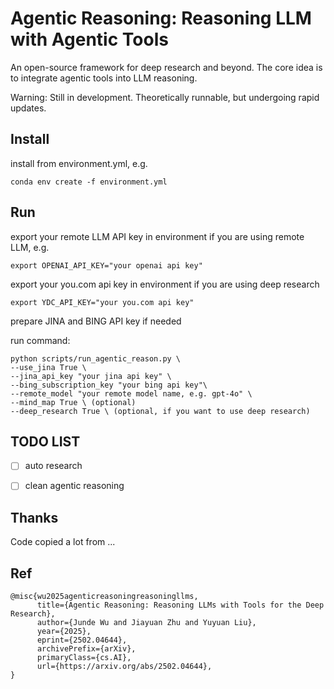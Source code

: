 # Agentic Reasoning: Reasoning LLM with Agentic Tools
An open-source framework for deep research and beyond. The core idea is to integrate agentic tools into LLM reasoning.

Warning: Still in development. Theoretically runnable, but undergoing rapid updates.

## Install
install from environment.yml, e.g.
```
conda env create -f environment.yml
```

## Run
export your remote LLM API key in environment if you are using remote LLM, e.g.
```
export OPENAI_API_KEY="your openai api key"
```

export your you.com api key in environment if you are using deep research
```
export YDC_API_KEY="your you.com api key"
```

prepare JINA and BING API key if needed

run command:
```
python scripts/run_agentic_reason.py \
--use_jina True \
--jina_api_key "your jina api key" \
--bing_subscription_key "your bing api key"\ 
--remote_model "your remote model name, e.g. gpt-4o" \
--mind_map True \ (optional)
--deep_research True \ (optional, if you want to use deep research)
```

## TODO LIST
- [ ] auto research
- [ ] clean agentic reasoning


## Thanks
Code copied a lot from ...

## Ref
~~~
@misc{wu2025agenticreasoningreasoningllms,
      title={Agentic Reasoning: Reasoning LLMs with Tools for the Deep Research}, 
      author={Junde Wu and Jiayuan Zhu and Yuyuan Liu},
      year={2025},
      eprint={2502.04644},
      archivePrefix={arXiv},
      primaryClass={cs.AI},
      url={https://arxiv.org/abs/2502.04644}, 
}
~~~

